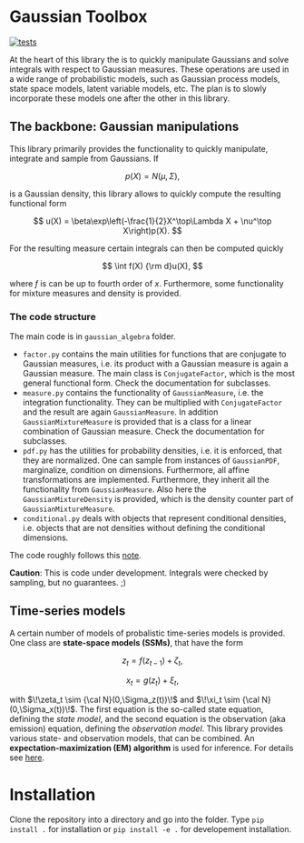 # Gaussian Toolbox

[![tests](https://github.com//christiando/gaussian-toolbox/actions/workflows/python-app.yml/badge.svg)](https://github.com//christiando/gaussian-toolbox/actions/workflows/python-app.yml)

At the heart of this library the is to quickly manipulate Gaussians and solve integrals with respect to Gaussian measures. These operations are used in a wide range of probabilistic models, such as Gaussian process models, state space models, latent variable models, etc. The plan is to slowly incorporate these models one after the other in this library.

## The backbone: Gaussian manipulations

This library primarily provides the functionality to quickly manipulate, integrate and sample from Gaussians. If 

$$
p(X) = N(\mu, \Sigma),
$$

is a Gaussian density, this library allows to quickly compute the resulting functional form

$$
u(X) = \beta\exp\left(-\frac{1}{2}X^\top\Lambda X + \nu^\top X\right)p(X).
$$

For the resulting measure certain integrals can then be computed quickly

$$
\int f(X) {\rm d}u(X),
$$

where $f$ is can be up to fourth order of $x$. Furthermore, some functionality for mixture measures and density is provided.

### The code structure

The main code is in `gaussian_algebra` folder. 

+ `factor.py` contains the main utilities for functions that are conjugate to Gaussian measures, i.e. its product with a Gaussian measure is again a Gaussian measure. The main class is `ConjugateFactor`, which is the most general functional form. Check the documentation for subclasses.
+ `measure.py` contains the functionality of `GaussianMeasure`, i.e. the integration functionality. They can be multiplied with `ConjugateFactor` and the result are again `GaussianMeasure`. In addition `GaussianMixtureMeasure` is provided that is a class for a linear combination of Gaussian measure. Check the documentation for subclasses.
+ `pdf.py` has the utilities for probability densities, i.e. it is enforced, that they are normalized. One can sample from instances of `GaussianPDF`, marginalize, condition on dimensions. Furthermore, all affine transformations are implemented. Furthermore, they inherit all the functionality from `GaussianMeasure`. Also here the `GaussianMixtureDensity` is provided, which is the density counter part of `GaussianMixtureMeasure`.
+ `conditional.py` deals with objects that represent conditional densities, i.e. objects that are not densities without defining the conditional dimensions.

The code roughly follows this [note](http://users.isy.liu.se/en/rt/schon/Publications/SchonL2011.pdf).

__Caution__: This is code under development. Integrals were checked by sampling, but no guarantees. ;)

## Time-series models

A certain number of models of probalistic time-series models is provided. One class are __state-space models (SSMs)__, that have the form

$$
z_{t} = f(z_{t-1}) + \zeta_t,
$$

$$
x_{t} = g(z_{t}) + \xi_t, 
$$

with $\!\zeta_t \sim {\cal N}(0,\Sigma_z(t))\!$ and $\!\xi_t \sim {\cal N}(0,\Sigma_x(t))\!$. The first equation is the so-called state equation, defining the _state model_, and the second equation  is the observation (aka emission) equation, defining the _observation model_. This library provides various state- and observation models, that can be combined. An __expectation-maximization (EM) algorithm__ is used for inference. For details see [here](timeseries_jax/README_timeseries.md).

# Installation

Clone the repository into a directory and go into the folder. Type `pip install .` for installation or `pip install -e .` for developement installation.